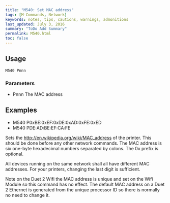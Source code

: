 ```yaml
---
title: "M540: Set MAC address" 
tags: [M-Commands, Network]
keywords: notes, tips, cautions, warnings, admonitions
last_updated: July 3, 2016
summary: "ToDo Add Summary"
permalink: M540.html
toc: false
---
```


## Usage ##
```
M540 Pnnn
```

### Parameters ###

+ Pnnn The MAC address

## Examples ##

+ M540 P0xBE:0xEF:0xDE:0xAD:0xFE:0xED
+ M540 PDE:AD:BE:EF:CA:FE

Sets the http://en.wikipedia.org/wiki/MAC_address of the printer. This should be done before any other network commands. The MAC address is six one-byte hexadecimal numbers separated by colons. The 0x prefix is optional.

All devices running on the same network shall all have different MAC addresses. For your printers, changing the last digit is sufficient.

Note on the Duet 2 Wifi the MAC address is unique and set on the Wifi Module so this command has no effect. The default MAC address on a Duet 2 Ethernet is generated from the unique processor ID so there is normally no need to change it.

